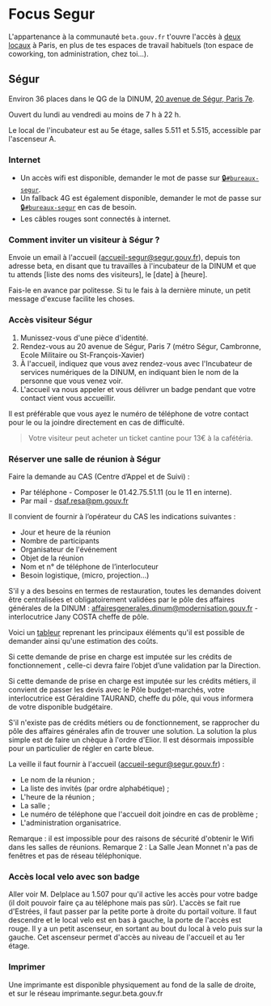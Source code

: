 # Focus Segur

L'appartenance à la communauté `beta.gouv.fr` t'ouvre l'accès à [deux locaux](https://umap.openstreetmap.fr/fr/map/incubateur_70718) à Paris, en plus de tes espaces de travail habituels \(ton espace de coworking, ton administration, chez toi…\).

## Ségur

Environ 36 places dans le QG de la DINUM, [20 avenue de Ségur, Paris 7e](http://www.openstreetmap.org/search?query=20%20avenue%20de%20s%C3%A9gur#map=19/48.85050/2.30844).

Ouvert du lundi au vendredi au moins de 7 h à 22 h.

Le local de l'incubateur est au 5e étage, salles 5.511 et 5.515, accessible par l'ascenseur A.

### Internet

* Un accès wifi est disponible, demander le mot de passe sur [🔒`#bureaux-segur`](https://startups-detat.slack.com/messages/bureaux-segur/).
* Un fallback 4G est également disponible, demander le mot de passe sur [🔒`#bureaux-segur`](https://startups-detat.slack.com/messages/bureaux-segur/) en cas de besoin.
* Les câbles rouges sont connectés à internet.

### Comment inviter un visiteur à Ségur ?

Envoie un email à l'accueil \(accueil-segur@segur.gouv.fr\), depuis ton adresse beta, en disant que tu travailles à l'incubateur de la DINUM et que tu attends \[liste des noms des visiteurs\], le \[date\] à \[heure\].

Fais-le en avance par politesse. Si tu le fais à la dernière minute, un petit message d'excuse facilite les choses.

### Accès visiteur Ségur

1. Munissez-vous d'une pièce d'identité.
2. Rendez-vous au 20 avenue de Ségur, Paris 7 \(métro Ségur, Cambronne, Ecole Militaire ou St-François-Xavier\)
3. À l'accueil, indiquez que vous avez rendez-vous avec l'Incubateur de services numériques de la DINUM, en indiquant bien le nom de la personne que vous venez voir.
4. L'accueil va nous appeler et vous délivrer un badge pendant que votre contact vient vous accueillir.

Il est préférable que vous ayez le numéro de téléphone de votre contact pour le ou la joindre directement en cas de difficulté.

> Votre visiteur peut acheter un ticket cantine pour 13€ à la cafétéria.

### Réserver une salle de réunion à Ségur

Faire la demande au CAS \(Centre d’Appel et de Suivi\) :

* Par téléphone - Composer le 01.42.75.51.11 \(ou le 11 en interne\).
* Par mail - dsaf.resa@pm.gouv.fr

Il convient de fournir à l’opérateur du CAS les indications suivantes :

* Jour et heure de la réunion
* Nombre de participants
* Organisateur de l'événement
* Objet de la réunion
* Nom et n° de téléphone de l’interlocuteur
* Besoin logistique, \(micro, projection...\)

S'il y a des besoins en termes de restauration, toutes les demandes doivent être centralisées et obligatoirement validées par le pôle des affaires générales de la DINUM : affairesgenerales.dinum@modernisation.gouv.fr - interlocutrice Jany COSTA cheffe de pôle.

Voici un [tableur](https://docs.google.com/spreadsheets/d/1clhuKFQULwY20SAdFeduRGPlqWtfvpR4mROdnkgIfHc/edit?usp=sharing) reprenant les principaux éléments qu'il est possible de demander ainsi qu'une estimation des coûts.

Si cette demande de prise en charge est imputée sur les crédits de fonctionnement , celle-ci devra faire l’objet d’une validation par la Direction.

Si cette demande de prise en charge est imputée sur les crédits métiers, il convient de passer les devis avec le Pôle budget-marchés, votre interlocutrice est Géraldine TAURAND, cheffe du pôle, qui vous informera de votre disponible budgétaire.

S'il n'existe pas de crédits métiers ou de fonctionnement, se rapprocher du pôle des affaires générales afin de trouver une solution. La solution la plus simple est de faire un chèque à l'ordre d'Elior. Il est désormais impossible pour un particulier de régler en carte bleue.

La veille il faut fournir à l'accueil \(accueil-segur@segur.gouv.fr\) :

* Le nom de la réunion ;
* La liste des invités \(par ordre alphabétique\) ;
* L'heure de la réunion ;
* La salle ;
* Le numéro de téléphone que l'accueil doit joindre en cas de problème ;
* L'administration organisatrice.

Remarque : il est impossible pour des raisons de sécurité d'obtenir le Wifi dans les salles de réunions. Remarque 2 : La Salle Jean Monnet n'a pas de fenêtres et pas de réseau téléphonique.

### Accès local velo avec son badge

Aller voir M. Delplace au 1.507 pour qu'il active les accès pour votre badge \(il doit pouvoir faire ça au téléphone mais pas sûr\). L'accès se fait rue d'Estrées, il faut passer par la petite porte à droite du portail voiture. Il faut descendre et le local velo est en bas à gauche, la porte de l'accès est rouge. Il y a un petit ascenseur, en sortant au bout du local à velo puis sur la gauche. Cet ascenseur permet d'accès au niveau de l'accueil et au 1er étage.

### Imprimer

Une imprimante est disponible physiquement au fond de la salle de droite, et sur le réseau imprimante.segur.beta.gouv.fr

